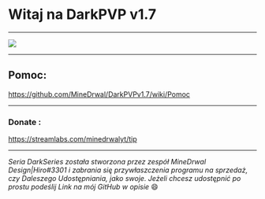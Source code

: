 # Witaj na DarkPVP v1.7

***

![](https://user-images.githubusercontent.com/66917414/100758718-1d334900-33f0-11eb-82b5-786b7ce0e1be.png)

***

##  Pomoc:

https://github.com/MineDrwal/DarkPVPv1.7/wiki/Pomoc

***

### Donate :

https://streamlabs.com/minedrwalyt/tip

***

_Seria DarkSeries została stworzona przez zespół MineDrwal Design|Hiro#3301 i zabrania się przywłaszczenia programu na sprzedaż, czy Daleszego Udostępniania, jako swoje. Jeżeli chcesz udostępnić po prostu podeślij Link na mój GitHub w opisie_ 😄
